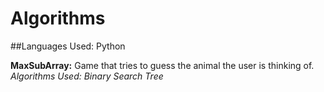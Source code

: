 # Algorithms
##Languages Used: Python

<b>MaxSubArray:</b> Game that tries to guess the animal the user is thinking of.<br>
*Algorithms Used: Binary Search Tree*<br><br>
